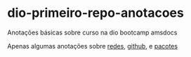 # dio-primeiro-repo-anotacoes
Anotações básicas sobre curso na dio bootcamp amsdocs

Apenas algumas anotações sobre [redes](https://github.com/adalbertobrant/dio-primeiro-repo-anotacoes/blob/main/redes.txt), [github](https://github.com/adalbertobrant/dio-primeiro-repo-anotacoes/blob/main/github.txt), e [pacotes](https://github.com/adalbertobrant/dio-primeiro-repo-anotacoes/blob/main/pacotes.txt)

